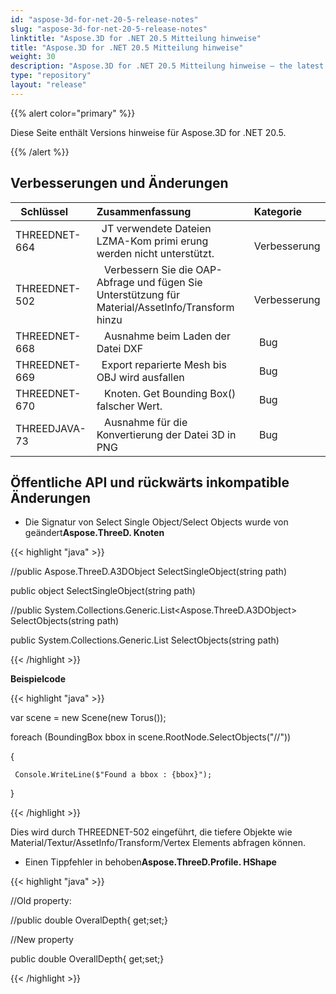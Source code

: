 ```yaml
---
id: "aspose-3d-for-net-20-5-release-notes"
slug: "aspose-3d-for-net-20-5-release-notes"
linktitle: "Aspose.3D for .NET 20.5 Mitteilung hinweise"
title: "Aspose.3D for .NET 20.5 Mitteilung hinweise"
weight: 30
description: "Aspose.3D for .NET 20.5 Mitteilung hinweise – the latest updates and fixes."
type: "repository"
layout: "release"
---
```

{{% alert color="primary" %}} 

Diese Seite enthält Versions hinweise für Aspose.3D for .NET 20.5.

{{% /alert %}} 
## **Verbesserungen und Änderungen**

|` `**Schlüssel**|**Zusammenfassung**|**Kategorie**|
|:- |:- |:- |
|THREEDNET-664 |` `JT verwendete Dateien LZMA-Kom primi erung werden nicht unterstützt.|` ` Verbesserung|
|THREEDNET-502 |` ` Verbessern Sie die OAP-Abfrage und fügen Sie Unterstützung für Material/AssetInfo/Transform hinzu|` ` Verbesserung|
|THREEDNET-668 |` ` Ausnahme beim Laden der Datei DXF|` `Bug|
|THREEDNET-669 |` `Export reparierte Mesh bis OBJ wird ausfallen|` `Bug|
|THREEDNET-670 |` ` Knoten. Get Bounding Box() falscher Wert.|` `Bug|
|THREEDJAVA-73 |` ` Ausnahme für die Konvertierung der Datei 3D in PNG|` `Bug|
## **Öffentliche API und rückwärts inkompatible Änderungen**
- Die Signatur von Select Single Object/Select Objects wurde von geändert**Aspose.ThreeD. Knoten**



{{< highlight "java" >}}

 //public Aspose.ThreeD.A3DObject SelectSingleObject(string path)

public object SelectSingleObject(string path)

//public System.Collections.Generic.List<Aspose.ThreeD.A3DObject> SelectObjects(string path)

public System.Collections.Generic.List<object> SelectObjects(string path)

{{< /highlight >}}



**Beispielcode**

{{< highlight "java" >}}

 var scene = new Scene(new Torus());

foreach (BoundingBox bbox in scene.RootNode.SelectObjects("//<BoundingBox>"))

{

     Console.WriteLine($"Found a bbox : {bbox}");

}

{{< /highlight >}}

Dies wird durch THREEDNET-502 eingeführt, die tiefere Objekte wie Material/Textur/AssetInfo/Transform/Vertex Elements abfragen können.

- Einen Tippfehler in behoben**Aspose.ThreeD.Profile. HShape**



{{< highlight "java" >}}

 //Old property:

//public double OveralDepth{ get;set;}



//New property

public double OverallDepth{ get;set;} 

{{< /highlight >}}
